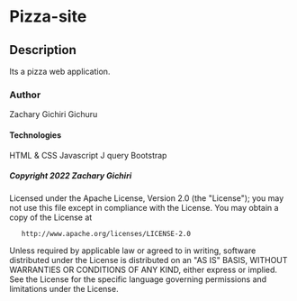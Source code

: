 # Pizza-site
## Description
Its a pizza web application.
### Author
Zachary Gichiri Gichuru
#### Technologies
HTML & CSS
Javascript 
J query
Bootstrap
#####    Copyright 2022 Zachary Gichiri

   Licensed under the Apache License, Version 2.0 (the "License");
   you may not use this file except in compliance with the License.
   You may obtain a copy of the License at

       http://www.apache.org/licenses/LICENSE-2.0

   Unless required by applicable law or agreed to in writing, software
   distributed under the License is distributed on an "AS IS" BASIS,
   WITHOUT WARRANTIES OR CONDITIONS OF ANY KIND, either express or implied.
   See the License for the specific language governing permissions and
   limitations under the License.

